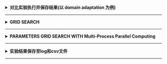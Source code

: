 
<details> 
    <summary><strong>   对比实验执行并保存结果(以 domain adaptation 为例)   </strong></summary>

```python
method = 'DGSA' #point the method name

reusltfile = './results/results_{}.csv'.format(method) # define the results saving path
Acc_dict = {'method':method}  
Acc_list = []
for i in domains:
    for j in domains:
        if i != j:
            Xs, Ys, Xt, Yt = loadofficehome(i,j)
            t0 = time.time()

            # check if the code can run
            # acc = np.random.rand(1)[0]

            if method == 'svm':
              ...
            elif method == 'pca':
              ...

            runningTime = time.time()-t0

            print('{} | {}-{} | Acc: {:0.4f} | Time: {:0.4f} |'.format(method, i[0], j[0], acc, runningTime))

            print('-'*35)
            Acc_list.append(acc)
            Acc_dict['{}-{}'.format(i[0], j[0])] = [round(acc*100, 1)]

addResulttoCSV(Acc_dict, reusltfile)
```
</details>

----------------------------------------------------------------------------------------------------------------------------------------

<details> 
    <summary><strong>   GRID SEARCH   </strong></summary>

```python

# EXPERIMENTS FOR PARAMETERS GRID SEARCH.
from sklearn.model_selection import ParameterGrid

class MODEL:
    def __init__(self, param1=1, param2=4, param3 ='t'):
        self.param1, self.param2, self.param3 = param1, param2, param3
    def fit(self):
        print(self.param1, self.param2, self.param3)

# CHANGEABLE
model = MODEL()
param_search_dict = {'param1': [1, 2], 'param2': [4, 5], 'param3':['t','m','d']} #CAN CHOOSE PARTS OF THE PARAMETERS

# DON'T CHANGE
param_grid = ParameterGrid(param_search_dict)
for param_cur_dict in param_grid:
    for param_name in param_cur_dict:
        locals()[param_name] = param_cur_dict[param_name]
# CHANGEABLE
    model = MODEL(param1=param1, param2=param2, param3=param3)
    # MAY PLAY REPEATED RUNNING HERE
    model.fit()
    print(param_cur_dict)
    print('-'*50)


#TODO:
'''
1. save the results.
2. with cross validation and test set.
3. parallelize
'''

```
</details>

----------------------------------------------------------------------------------------------------------------------------------------

<details> 
    <summary><strong>   PARAMETERS GRID SEARCH WITH Multi-Process Parallel Computing   </strong></summary>

```python
# EXPERIMENTS FOR PARAMETERS GRID SEARCH WITH Multi-Process Parallel Computing
from sklearn.model_selection import ParameterGrid
import multiprocessing
import time
from sys import stdout


class MODEL:
	def __init__(self, param1=1, param2=4, param3='t'):
		super(MODEL, self).__init__()
		self.param1, self.param2, self.param3 = param1, param2, param3
	def fit(self):
		stdout.write('param1: {} | param2: {} | param3: {} | 5s\n'.format(self.param1, self.param2, self.param3))
		time.sleep(2)

	def pipe(self, param1=1, param2=4, param3='t'):
		self.__init__(param1, param2, param3)
		self.fit()

if __name__ == '__main__':
	### LOCAL ADAPTATION STEP1: DEFINE THE PARAMETER GRID AND MODEL.
	param_search_dict = {'param1': [1, 2], 'param2': [4, 5],'param3': ['t', 'm', 'd']}  # MUST CONTAIN ALL PARAMETERS
	model = MODEL()
	# DON'T CHANGE
	param_grid_dict = ParameterGrid(param_search_dict)
	param_grid_list = [tuple(param_cur_dict.values()) for param_cur_dict in param_grid_dict]
	cores = multiprocessing.cpu_count()
	with multiprocessing.Pool(processes=cores) as pool:
		t0 = time.time()
		### LOCAL ADAPTATION STEP2: DEFINE THE SOLVER PIPELINE.
		pool.starmap(model.pipe, param_grid_list)
		pool.close()
		pool.join()
		runningtime = time.time()-t0
		print(runningtime)
```
</details>

----------------------------------------------------------------------------------------------------------------------------------------

<details><summary><strong>   实验结果保存至log和csv文件  </strong></summary><blockquote>
<details><summary><strong>   Code  </strong></summary><blockquote>

```python
'''
resultPath = 'results'
os.makedirs(resultPath, exist_ok=True)
init_logging(output_dir='results/logs', file_name='test')
logger = logging.getLogger(__name__)

results = pd.DataFrame({'dataset':[], 'model':[], 'acc':[]})
results = results.append({'dataset': "set1", 'model': "knn", 'acc': 3, 'Paras': f"gamma={3}"}, ignore_index=True)
results = results.append({'dataset': "set2", 'model': "svm"}, ignore_index=True)
results.fillna(0, inplace=True)

results.to_csv(resultPath+'/test.csv')
resultTable = tabulate(results, headers='keys', tablefmt='psql',showindex="never")
logger.info(f'ResultTable:\n{resultTable}')
```

</blockquote></details>

</blockquote></details>

-----------------------------------------------------------------------------------------------------------------------------------



